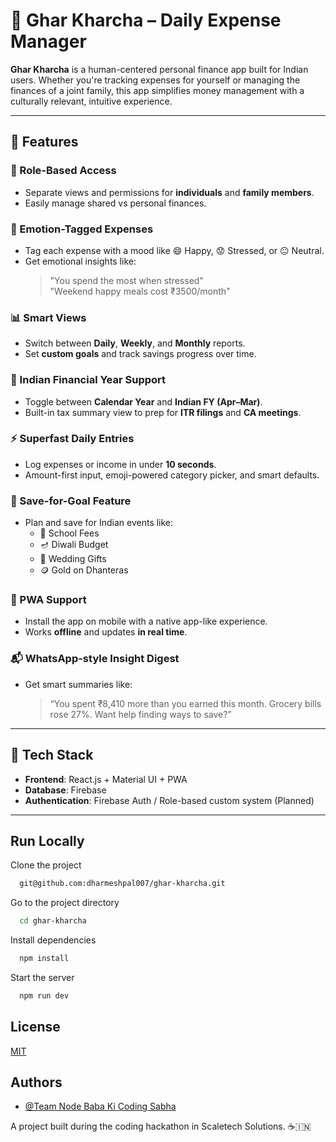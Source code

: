# 💸 Ghar Kharcha – Daily Expense Manager

**Ghar Kharcha** is a human-centered personal finance app built for Indian users. Whether you're tracking expenses for yourself or managing the finances of a joint family, this app simplifies money management with a culturally relevant, intuitive experience.

---

## 🚀 Features

### 🔐 Role-Based Access

- Separate views and permissions for **individuals** and **family members**.
- Easily manage shared vs personal finances.

### 💬 Emotion-Tagged Expenses

- Tag each expense with a mood like 😄 Happy, 😟 Stressed, or 😐 Neutral.
- Get emotional insights like:
  > "You spend the most when stressed"  
  > "Weekend happy meals cost ₹3500/month"

### 📊 Smart Views

- Switch between **Daily**, **Weekly**, and **Monthly** reports.
- Set **custom goals** and track savings progress over time.

### 📅 Indian Financial Year Support

- Toggle between **Calendar Year** and **Indian FY (Apr–Mar)**.
- Built-in tax summary view to prep for **ITR filings** and **CA meetings**.

### ⚡ Superfast Daily Entries

- Log expenses or income in under **10 seconds**.
- Amount-first input, emoji-powered category picker, and smart defaults.

### 🎯 Save-for-Goal Feature

- Plan and save for Indian events like:
  - 🏫 School Fees
  - 🪔 Diwali Budget
  - 💍 Wedding Gifts
  - 🪙 Gold on Dhanteras

### 📱 PWA Support

- Install the app on mobile with a native app-like experience.
- Works **offline** and updates **in real time**.

### 📬 WhatsApp-style Insight Digest

- Get smart summaries like:
  > “You spent ₹8,410 more than you earned this month. Grocery bills rose 27%. Want help finding ways to save?”

---

## 🔧 Tech Stack

- **Frontend**: React.js + Material UI + PWA
- **Database**: Firebase
- **Authentication**: Firebase Auth / Role-based custom system (Planned)

---

## Run Locally

Clone the project

```bash
  git@github.com:dharmeshpal007/ghar-kharcha.git
```

Go to the project directory

```bash
  cd ghar-kharcha
```

Install dependencies

```bash
  npm install
```

Start the server

```bash
  npm run dev
```

## License

[MIT](https://choosealicense.com/licenses/mit/)

## Authors

- [@Team Node Baba Ki Coding Sabha](https://www.github.com/octokatherine)

A project built during the coding hackathon in Scaletech Solutions. ☕🇮🇳
